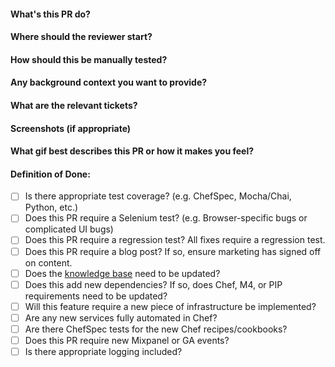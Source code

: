 #### What's this PR do?
#### Where should the reviewer start?
#### How should this be manually tested?
#### Any background context you want to provide?
#### What are the relevant tickets?
#### Screenshots (if appropriate)
#### What gif best describes this PR or how it makes you feel?
#### Definition of Done:
- [ ] Is there appropriate test coverage? (e.g. ChefSpec, Mocha/Chai, Python, etc.)
- [ ] Does this PR require a Selenium test? (e.g. Browser-specific bugs or complicated UI bugs)
- [ ] Does this PR require a regression test? All fixes require a regression test.
- [ ] Does this PR require a blog post? If so, ensure marketing has signed off on content.
- [ ] Does the [knowledge base](https://sprint.ly/docs) need to be updated?
- [ ] Does this add new dependencies? If so, does Chef, M4, or PIP requirements need to be updated?
- [ ] Will this feature require a new piece of infrastructure be implemented?
- [ ] Are any new services fully automated in Chef?
- [ ] Are there ChefSpec tests for the new Chef recipes/cookbooks?
- [ ] Does this PR require new Mixpanel or GA events?
- [ ] Is there appropriate logging included?
